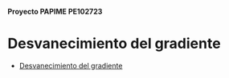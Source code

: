 **Proyecto PAPIME PE102723**

# Desvanecimiento del gradiente
* [Desvanecimiento del gradiente](./Desvanecimiento.ipynb)


